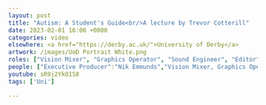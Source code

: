 ```yaml
---
layout: post
title: "Autism: A Student's Guide<br/>A lecture by Trevor Cotterill"
date: 2023-02-01 16:00 +0000
categories: video
elsewhere: <a href="https://derby.ac.uk/">University of Derby</a>
artwork: /images/UoD Portrait White.png
roles: ["Vision Mixer", "Graphics Operator", "Sound Engineer", "Editor"]
people: ["Executive Producer":"Nik Emmunds","Vision Mixer, Graphics Operator, Sound Engineer, Editor":"Josh Brunning","Camera Operator":"Lux Nova Phoenix"]
youtube: sR9j2YkO1S8
tags: ['Uni']

---
```

